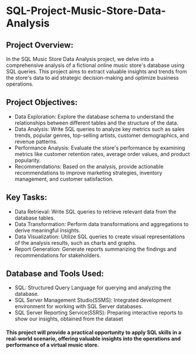 # SQL-Project-Music-Store-Data-Analysis

## Project Overview:
In the SQL Music Store Data Analysis project, we delve into a comprehensive analysis of a fictional online music store's database using SQL queries. This project aims to extract valuable insights and trends from the store's data to aid strategic decision-making and optimize business operations.

## Project Objectives:
* Data Exploration: Explore the database schema to understand the relationships between different tables and the structure of the data.
* Data Analysis: Write SQL queries to analyze key metrics such as sales trends, popular genres, top-selling artists, customer demographics, and revenue patterns.
* Performance Analysis: Evaluate the store's performance by examining metrics like customer retention rates, average order values, and product popularity.
* Recommendations: Based on the analysis, provide actionable recommendations to improve marketing strategies, inventory management, and customer satisfaction.

## Key Tasks:
* Data Retrieval: Write SQL queries to retrieve relevant data from the database tables.
* Data Transformation: Perform data transformations and aggregations to derive meaningful insights.
* Data Visualization: Utilize SQL queries to create visual representations of the analysis results, such as charts and graphs.
* Report Generation: Generate reports summarizing the findings and recommendations for stakeholders.

## Database and Tools Used:
* SQL: Structured Query Language for querying and analyzing the database.
* SQL Server Management Studio(SSMS): Integrated development environment for working with SQL Server databases.
* SQL Server Reporting Service(SSRS): Preparing interactive reports to show our insights, obtained from the dataset

#### This project will provide a practical opportunity to apply SQL skills in a real-world scenario, offering valuable insights into the operations and performance of a virtual music store.



